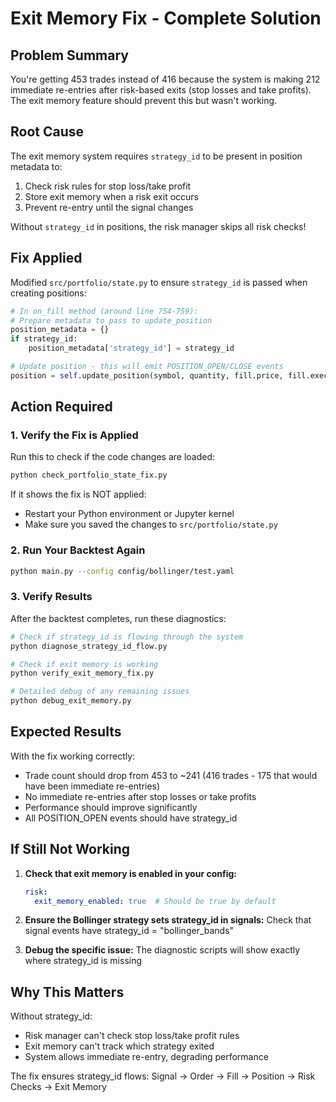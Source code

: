 # Exit Memory Fix - Complete Solution

## Problem Summary
You're getting 453 trades instead of 416 because the system is making 212 immediate re-entries after risk-based exits (stop losses and take profits). The exit memory feature should prevent this but wasn't working.

## Root Cause
The exit memory system requires `strategy_id` to be present in position metadata to:
1. Check risk rules for stop loss/take profit
2. Store exit memory when a risk exit occurs
3. Prevent re-entry until the signal changes

Without `strategy_id` in positions, the risk manager skips all risk checks!

## Fix Applied
Modified `src/portfolio/state.py` to ensure `strategy_id` is passed when creating positions:

```python
# In on_fill method (around line 754-759):
# Prepare metadata to pass to update_position
position_metadata = {}
if strategy_id:
    position_metadata['strategy_id'] = strategy_id

# Update position - this will emit POSITION_OPEN/CLOSE events
position = self.update_position(symbol, quantity, fill.price, fill.executed_at, metadata=position_metadata)
```

## Action Required

### 1. Verify the Fix is Applied
Run this to check if the code changes are loaded:
```bash
python check_portfolio_state_fix.py
```

If it shows the fix is NOT applied:
- Restart your Python environment or Jupyter kernel
- Make sure you saved the changes to `src/portfolio/state.py`

### 2. Run Your Backtest Again
```bash
python main.py --config config/bollinger/test.yaml
```

### 3. Verify Results
After the backtest completes, run these diagnostics:

```bash
# Check if strategy_id is flowing through the system
python diagnose_strategy_id_flow.py

# Check if exit memory is working
python verify_exit_memory_fix.py

# Detailed debug of any remaining issues
python debug_exit_memory.py
```

## Expected Results
With the fix working correctly:
- Trade count should drop from 453 to ~241 (416 trades - 175 that would have been immediate re-entries)
- No immediate re-entries after stop losses or take profits
- Performance should improve significantly
- All POSITION_OPEN events should have strategy_id

## If Still Not Working

1. **Check that exit memory is enabled in your config:**
   ```yaml
   risk:
     exit_memory_enabled: true  # Should be true by default
   ```

2. **Ensure the Bollinger strategy sets strategy_id in signals:**
   Check that signal events have strategy_id = "bollinger_bands"

3. **Debug the specific issue:**
   The diagnostic scripts will show exactly where strategy_id is missing

## Why This Matters
Without strategy_id:
- Risk manager can't check stop loss/take profit rules
- Exit memory can't track which strategy exited
- System allows immediate re-entry, degrading performance

The fix ensures strategy_id flows: Signal → Order → Fill → Position → Risk Checks → Exit Memory